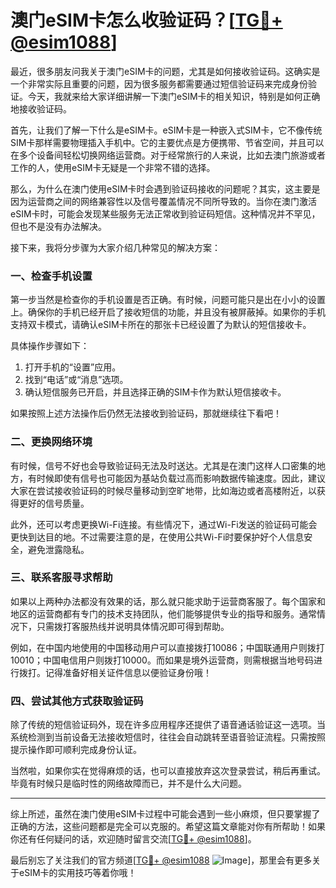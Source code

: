 # 澳门eSIM卡怎么收验证码？[[TG💪+ @esim1088](https://t.me/s/esim1088)]

最近，很多朋友问我关于澳门eSIM卡的问题，尤其是如何接收验证码。这确实是一个非常实际且重要的问题，因为很多服务都需要通过短信验证码来完成身份验证。今天，我就来给大家详细讲解一下澳门eSIM卡的相关知识，特别是如何正确地接收验证码。

首先，让我们了解一下什么是eSIM卡。eSIM卡是一种嵌入式SIM卡，它不像传统SIM卡那样需要物理插入手机中。它的主要优点是方便携带、节省空间，并且可以在多个设备间轻松切换网络运营商。对于经常旅行的人来说，比如去澳门旅游或者工作的人，使用eSIM卡无疑是一个非常不错的选择。

那么，为什么在澳门使用eSIM卡时会遇到验证码接收的问题呢？其实，这主要是因为运营商之间的网络兼容性以及信号覆盖情况不同所导致的。当你在澳门激活eSIM卡时，可能会发现某些服务无法正常收到验证码短信。这种情况并不罕见，但也不是没有办法解决。

接下来，我将分步骤为大家介绍几种常见的解决方案：

### 一、检查手机设置

第一步当然是检查你的手机设置是否正确。有时候，问题可能只是出在小小的设置上。确保你的手机已经开启了接收短信的功能，并且没有被屏蔽掉。如果你的手机支持双卡模式，请确认eSIM卡所在的那张卡已经设置了为默认的短信接收卡。

具体操作步骤如下：
1. 打开手机的“设置”应用。
2. 找到“电话”或“消息”选项。
3. 确认短信服务已开启，并且选择正确的SIM卡作为默认短信接收卡。

如果按照上述方法操作后仍然无法接收到验证码，那就继续往下看吧！

### 二、更换网络环境

有时候，信号不好也会导致验证码无法及时送达。尤其是在澳门这样人口密集的地方，有时候即使有信号也可能因为基站负载过高而影响数据传输速度。因此，建议大家在尝试接收验证码的时候尽量移动到空旷地带，比如海边或者高楼附近，以获得更好的信号质量。

此外，还可以考虑更换Wi-Fi连接。有些情况下，通过Wi-Fi发送的验证码可能会更快到达目的地。不过需要注意的是，在使用公共Wi-Fi时要保护好个人信息安全，避免泄露隐私。

### 三、联系客服寻求帮助

如果以上两种办法都没有效果的话，那么就只能求助于运营商客服了。每个国家和地区的运营商都有专门的技术支持团队，他们能够提供专业的指导和服务。通常情况下，只需拨打客服热线并说明具体情况即可得到帮助。

例如，在中国内地使用的中国移动用户可以直接拨打10086；中国联通用户则拨打10010；中国电信用户则拨打10000。而如果是境外运营商，则需根据当地号码进行拨打。记得准备好相关证件信息以便验证身份哦！

### 四、尝试其他方式获取验证码

除了传统的短信验证码外，现在许多应用程序还提供了语音通话验证这一选项。当系统检测到当前设备无法接收短信时，往往会自动跳转至语音验证流程。只需按照提示操作即可顺利完成身份认证。

当然啦，如果你实在觉得麻烦的话，也可以直接放弃这次登录尝试，稍后再重试。毕竟有时候只是临时性的网络故障而已，并不是什么大问题。

---

综上所述，虽然在澳门使用eSIM卡过程中可能会遇到一些小麻烦，但只要掌握了正确的方法，这些问题都是完全可以克服的。希望这篇文章能对你有所帮助！如果你还有任何疑问的话，欢迎随时留言交流[[TG💪+ @esim1088](https://t.me/s/esim1088)]。

最后别忘了关注我们的官方频道[[TG💪+ @esim1088](https://t.me/s/esim1088) ![Image](https://i.postimg.cc/4NQfJmqS/Snipaste-2025-05-13-00-14-12.png)]，那里会有更多关于eSIM卡的实用技巧等着你哦！